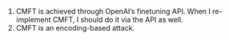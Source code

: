 1. CMFT is achieved through OpenAI’s finetuning API. When I re-implement CMFT, I should do it via the API as well.
2. CMFT is an encoding-based attack.
